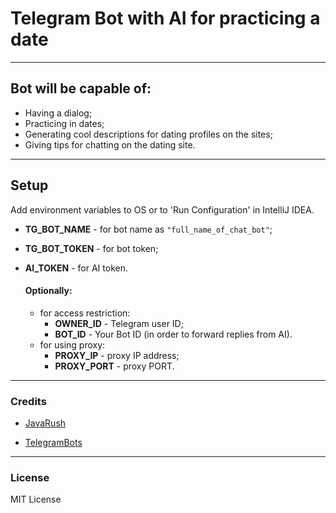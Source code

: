 # Telegram Bot with AI for practicing a date

---

## Bot will be capable of:
* Having a dialog;
* Practicing in dates;
* Generating cool descriptions for dating profiles on the sites;
* Giving tips for chatting on the dating site.

---

## Setup

Add environment variables to OS or to 'Run Configuration' in IntelliJ IDEA.
* **TG_BOT_NAME** - for bot name as `"full_name_of_chat_bot"`;
* **TG_BOT_TOKEN** - for bot token;
* **AI_TOKEN** - for AI token.

  #### Optionally: 
  * for access restriction:
    * **OWNER_ID** - Telegram user ID;
    * **BOT_ID** - Your Bot ID (in order to forward replies from AI).
  * for using proxy:
    * **PROXY_IP** - proxy IP address;
    * **PROXY_PORT** - proxy PORT.

---
### Credits
* [JavaRush](https://javarush.com)

* [TelegramBots](https://github.com/rubenlagus/TelegramBots)


---

### License
MIT License